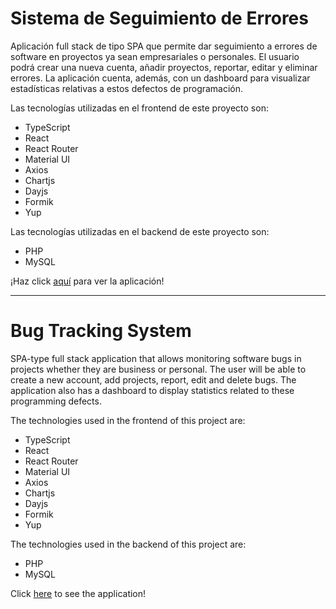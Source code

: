 # Sistema de Seguimiento de Errores

Aplicación full stack de tipo SPA que permite dar seguimiento a errores de software en proyectos ya sean empresariales o personales. El usuario podrá crear una nueva cuenta, añadir proyectos, reportar, editar y eliminar errores. La aplicación cuenta, además, con un dashboard para visualizar estadísticas relativas a estos defectos de programación.

Las tecnologías utilizadas en el frontend de este proyecto son:

<ul>
  <li>TypeScript</li>
  <li>React</li>
  <li>React Router</li>
  <li>Material UI</li>
  <li>Axios</li>
  <li>Chartjs</li>
  <li>Dayjs</li>
  <li>Formik</li>
  <li>Yup</li>
</ul>

Las tecnologías utilizadas en el backend de este proyecto son:

<ul>
  <li>PHP</li>
  <li>MySQL</li>
</ul>

¡Haz click [aquí](https://pabloyamakata.github.io/bug-tracking-system-frontend/) para ver la aplicación!

---

# Bug Tracking System

SPA-type full stack application that allows monitoring software bugs in projects whether they are business or personal. The user will be able to create a new account, add projects, report, edit and delete bugs. The application also has a dashboard to display statistics related to these programming defects.

The technologies used in the frontend of this project are:

<ul>
  <li>TypeScript</li>
  <li>React</li>
  <li>React Router</li>
  <li>Material UI</li>
  <li>Axios</li>
  <li>Chartjs</li>
  <li>Dayjs</li>
  <li>Formik</li>
  <li>Yup</li>
</ul>

The technologies used in the backend of this project are:

<ul>
  <li>PHP</li>
  <li>MySQL</li>
</ul>

Click [here](https://pabloyamakata.github.io/bug-tracking-system-frontend/) to see the application!
